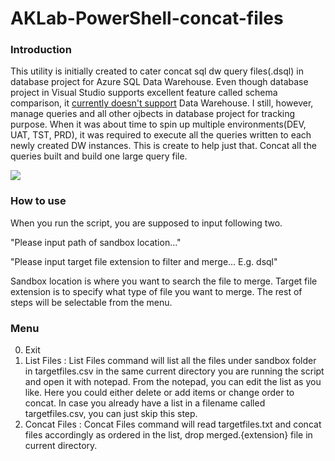 # AKLab-PowerShell-concat-files

### Introduction

This utility is initially created to cater concat sql dw query files(.dsql) in database project for Azure SQL Data Warehouse. Even though database project in Visual Studio supports excellent feature called schema comparison, it [currently doesn't support](https://feedback.azure.com/forums/307516-sql-data-warehouse/suggestions/13313247-database-project-from-visual-studio-to-support-azu) Data Warehouse. I still, however, manage queries and all other ojbects in database project for tracking purpose. When it was about time to spin up multiple environments(DEV, UAT, TST, PRD), it was required to execute all the queries written to each newly created DW instances. This is create to help just that. Concat all the queries built and build one large query file. 

![](http://i.imgur.com/XV3c3wY.png)

### How to use

When you run the script, you are supposed to input following two. 

"Please input path of sandbox location..."

"Please input target file extension to filter and merge... E.g. dsql"

Sandbox location is where you want to search the file to merge. Target file extension is to specify what type of file you want to merge. The rest of steps will be selectable from the menu. 

### Menu

0. Exit
1. List Files
: List Files command will list all the files under sandbox folder in targetfiles.csv in the same current directory you are running the script and open it with notepad. From the notepad, you can edit the list as you like. Here you could either delete or add items or change order to concat. In case you already have a list in a filename called targetfiles.csv, you can just skip this step. 
3. Concat Files
: Concat Files command will read targetfiles.txt and concat files accordingly as ordered in the list, drop merged.{extension} file in current directory.  
